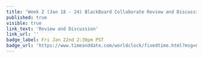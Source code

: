 ```yaml
---
title: 'Week 2 (Jan 18 - 24) BlackBoard Collaborate Review and Discussion'
published: true
visible: true
link_text: 'Review and Discussion'
link_url: ''
badge_label: Fri Jan 22nd 2:30pm PST
badge_url: 'https://www.timeanddate.com/worldclock/fixedtime.html?msg=CMPT-363+Review+and+Discussion&iso=20210122T1430&p1=256&am=50'
---
```

